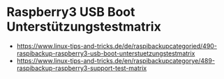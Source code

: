 # Raspberry3 USB Boot Unterstützungstestmatrix

- <https://www.linux-tips-and-tricks.de/de/raspibackupcategoried/490-raspibackup-raspberry3-usb-boot-unterstuetzungstestmatrix>
- <https://www.linux-tips-and-tricks.de/en/raspibackupcategorye/489-raspibackup-raspberry3-support-test-matrix>
